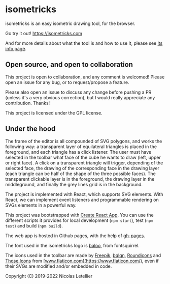 
# isometricks

isometricks is an easy isometric drawing tool, for the browser.

Go try it out! https://isometricks.com

And for more details about what the tool is and how to use it, please see [its info page](https://isometricks.com/info.html).

## Open source, and open to collaboration

This project is open to collaboration, and any comment is welcomed! Please open an issue for any bug, or to request/propose a feature.

Please also open an issue to discuss any change before pushing a PR (unless it's a very obvious correction), but I would really appreciate any contribution. Thanks!

This project is licensed under the GPL license.

## Under the hood

The frame of the editor is all compounded of SVG polygons, and works the following way: a transparent layer of equilateral triangles is placed in the foreground, and each triangle has a click listener. The user must have selected in the toolbar what face of the cube he wants to draw (left, upper or right face). A click on a transparent triangle will trigger, depending of the selected face, the drawing of the corresponding face in the drawing layer (each triangle can be half of the shape of the three possible faces).
The transparent clickable layer is in the foreground, the drawing layer in the middleground, and finally the grey lines grid is in the background.

The project is implemented with React, which supports SVG elements. With React, we can implement event listeners and programmable rendering on SVGs elements in a powerful way.

This project was bootstrapped with [Create React App](https://github.com/facebook/create-react-app).
You can use the different scripts it provides for local development (`npm start`), test (`npm test`) and build (`npm build`).

The web app is hosted in Github pages, with the help of [gh-pages](https://create-react-app.dev/docs/deployment/#github-pages).

The font used in the isometricks logo is [baloo](https://www.fontsquirrel.com/fonts/baloo), from fontsquirrel.

The icons used in the toolbar are made by [Freepik](https://www.flaticon.com/authors/freepik), [bqlqn](https://www.flaticon.com/authors/bqlqn), [Roundicons](https://www.flaticon.com/authors/roundicons) and [Those Icons](https://www.flaticon.com/authors/those-icons) from [www.flaticon.com](https://www.flaticon.com/), even if their SVGs are modified and/or embedded in code.

Copyright (C) 2019-2022  Nicolas Letellier
